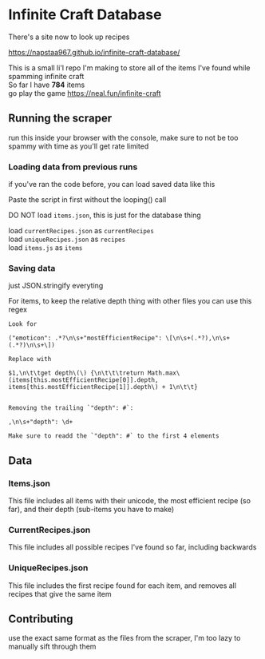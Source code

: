 # Infinite Craft Database

There's a site now to look up recipes

https://napstaa967.github.io/infinite-craft-database/

This is a small li'l repo I'm making to store all of the items I've found while spamming infinite craft  
So far I have **784** items    
go play the game https://neal.fun/infinite-craft  
   
## Running the scraper
  
run this inside your browser with the console, make sure to not be too spammy with time as you'll get rate limited  

### Loading data from previous runs  
  
if you've ran the code before, you can load saved data like this  
  
Paste the script in first without the looping() call  
  
DO NOT load `items.json`, this is just for the database thing  
  
load `currentRecipes.json` as `currentRecipes`  
load `uniqueRecipes.json` as `recipes`  
load `items.js` as `items`  
  
### Saving data 
  
just JSON.stringify everyting  
  
For items, to keep the relative depth thing with other files you can use this regex  
```
Look for

("emoticon": .*?\n\s+"mostEfficientRecipe": \[\n\s+(.*?),\n\s+(.*?)\n\s+\])

Replace with

$1,\n\t\tget depth\(\) {\n\t\t\treturn Math.max\(items[this.mostEfficientRecipe[0]].depth, items[this.mostEfficientRecipe[1]].depth\) + 1\n\t\t}


Removing the trailing `"depth": #`:

,\n\s+"depth": \d+

Make sure to readd the `"depth": #` to the first 4 elements

```

  
## Data
  
### Items.json
  
This file includes all items with their unicode, the most efficient recipe (so far), and their depth (sub-items you have to make)  
  
### CurrentRecipes.json
  
This file includes all possible recipes I've found so far, including backwards  
  
### UniqueRecipes.json
  
This file includes the first recipe found for each item, and removes all recipes that give the same item  
  
## Contributing
    
use the exact same format as the files from the scraper, I'm too lazy to manually sift through them  
  
